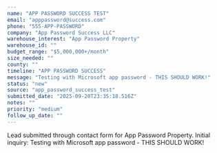 ```yaml
---
name: "APP PASSWORD SUCCESS TEST"
email: "apppassword@success.com"
phone: "555-APP-PASSWORD"
company: "App Password Success LLC"
warehouse_interest: "App Password Property"
warehouse_id: ""
budget_range: "$5,000,000+/month"
size_needed: ""
county: ""
timeline: "APP PASSWORD SUCCESS"
message: "Testing with Microsoft app password - THIS SHOULD WORK!"
status: "new"
source: "app_password_success_test"
submitted_date: "2025-09-20T23:35:18.516Z"
notes: ""
priority: "medium"
follow_up_date: ""
---
```


Lead submitted through contact form for App Password Property.
Initial inquiry: Testing with Microsoft app password - THIS SHOULD WORK!
